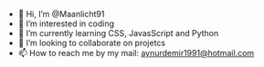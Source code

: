 - 👋 Hi, I’m @Maanlicht91
- 👀 I’m interested in coding 
- 🌱 I’m currently learning CSS, JavasScript and Python
- 💞️ I’m looking to collaborate on projetcs
- 📫 How to reach me by my mail: aynurdemir1991@hotmail.com

<!---
Maanlicht91/Maanlicht91 is a ✨ special ✨ repository because its `README.md` (this file) appears on your GitHub profile.
You can click the Preview link to take a look at your changes.
--->
